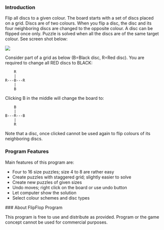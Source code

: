 ### Introduction

Flip all discs to a given colour. The board starts with a set of discs placed on
a grid. Discs are of two colours. When you flip a disc, the disc and its four
neighboring discs are changed to the opposite colour. A disc can be flipped once
only. Puzzle is solved when all the discs are of the same target colour. See
screen shot below:

![](../img/flipflop_help1.gif)

Consider part of a grid as below (B=Black disc, R=Red disc). You are required to
change all RED discs to BLACK:

        R
        |
    R---B---R
        |
        B

Clicking B in the middle will change the board to:

        B
        |
    B---R---B
        |
        R

Note that a disc, once clicked cannot be used again to flip colours of its
neighboring discs.

### Program Features

Main features of this program are:

-   Four to 16 size puzzles; size 4 to 8 are rather easy
-   Create puzzles with staggered grid; slightly easier to solve
-   Create new puzzles of given sizes
-   Undo moves; right click on the board or use undo button
-   Let computer show the solution
-   Select colour schemes and disc types

### About FlipFlop Program

This program is free to use and distribute as provided. Program or the game
concept cannot be used for commercial purposes.